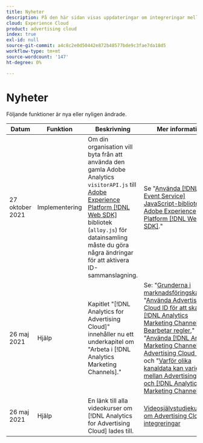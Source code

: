 ```yaml
---
title: Nyheter
description: På den här sidan visas uppdateringar om integreringar mellan Advertising Cloud och andra produkter och tjänster i Adobe Experience Cloud.
cloud: Experience Cloud
product: advertising cloud
index: true
exl-id: null
source-git-commit: a4c8c2e0d50442e872b48577bde9c3fae7da18d5
workflow-type: tm+mt
source-wordcount: '147'
ht-degree: 0%

---
```


# Nyheter

Följande funktioner är nya eller nyligen ändrade.

| Datum | Funktion | Beskrivning | Mer information |
| ---- | ------- | ----------- | -------------------- |
| 27 oktober 2021 | Implementering | Om din organisation vill byta från att använda den gamla Adobe Analytics `visitorAPI.js` till [Adobe Experience Platform [!DNL Web SDK]](https://experienceleague.adobe.com/docs/experience-platform/edge/home.html) bibliotek (`alloy.js`) för datainsamling måste du göra några ändringar för att aktivera ID-sammanslagning. | Se &quot;[Använda [!DNL Last Event Service] JavaScript-bibliotek med Adobe Experience Platform [!DNL Web SDK]](/help/integrations/analytics/web-sdk.md).&quot; |
| 26 maj 2021 | Hjälp | Kapitlet &quot;[!DNL Analytics for Advertising Cloud]&quot; innehåller nu ett underkapitel om &quot;Arbeta i [!DNL Analytics Marketing Channels].&quot; | Se: &quot;[Grunderna i marknadsföringskanaler](/help/integrations/analytics/marketing-channels/mc-overview.md),&quot; &quot;[Använda Advertising Cloud ID för att skapa [!DNL Analytics Marketing Channels] Bearbetar regler](/help/integrations/analytics/marketing-channels/mc-ids.md),&quot; &quot;[Använda [!DNL Analytics Marketing Channels] med Advertising Cloud Data](/help/integrations/analytics/marketing-channels/mc-ac-data.md),&quot; och &quot;[Varför olika kanaldata kan variera mellan Advertising Cloud och [!DNL Analytics Marketing Channels]](/help/integrations/analytics/marketing-channels/mc-data-variances.md).&quot; |
| 26 maj 2021 | Hjälp | En länk till alla videokurser om [!DNL Analytics for Advertising Cloud] lades till. | [Videosjälvstudiekurser om Advertising Cloud integreringar](https://experienceleague.adobe.com/docs/advertising-cloud-learn/tutorials/overview.html) |

<!-- At some point, just make this an overview page instead?

Adobe Advertising Cloud is integrated with the following Adobe Experience Cloud products:

* [Adobe Analytics](/help/integrations/analytics/overview.md)

* Adobe Audience Manager

* Adobe Campaign (Advertising Cloud Search only)

* Adobe Experience Cloud Device Co-op
 -->
